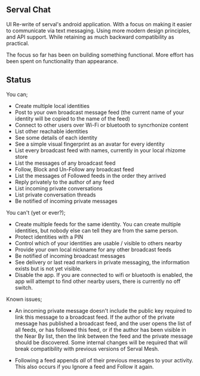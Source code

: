 Serval Chat
-----------

UI Re-write of serval's android application. With a focus on making it easier to communicate via text messaging.
Using more modern design principles, and API support. While retaining as much backward compatibility as practical.

The focus so far has been on building something functional.
More effort has been spent on functionality than appearance. 


Status
------


You can;
- Create multiple local identities
- Post to your own broadcast message feed (the current name of your identity will be copied to the name of the feed)
- Connect to other users over Wi-Fi or bluetooth to syncrhonize content
- List other reachable identities
- See some details of each identity
- See a simple visual fingerprint as an avatar for every identity
- List every broadcast feed with names, currently in your local rhizome store
- List the messages of any broadcast feed
- Follow, Block and Un-Follow any broadcast feed
- List the messages of Followed feeds in the order they arrived
- Reply privately to the author of any feed
- List incoming private conversations
- List private conversation threads
- Be notified of incoming private messages


You can't (yet or ever?);
- Create multiple feeds for the same identity. You can create multiple identities, but nobody else can tell they are from the same person.
- Protect identities with a PIN
- Control which of your identities are usable / visible to others nearby
- Provide your own local nickname for any other broadcast feeds
- Be notified of incoming broadcast messages
- See delivery or last read markers in private messaging, the information exists but is not yet visible.
- Disable the app. If you are connected to wifi or bluetooth is enabled, the app will attempt to find other nearby users, 
  there is currently no off switch.


Known issues;
- An incoming private message doesn't include the public key required to link this message to a broadcast feed.
  If the author of the private message has published a broadcast feed, and the user opens the list of all feeds, or has followed this feed,
  or if the author has been visible in the Near By list,
  then the link between the feed and the private message should be discovered.
  Some internal changes will be required that will break compatibility with previous versions of Serval Mesh.

- Following a feed appends *all* of their previous messages to your activity. This also occurs if you Ignore a feed and Follow it again.

